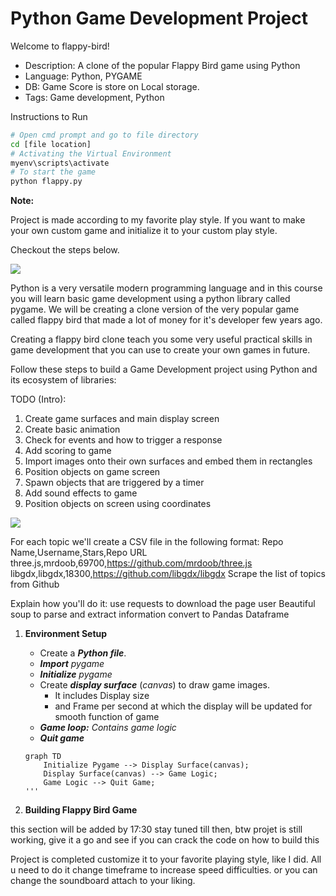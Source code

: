 # Python Game Development Project
Welcome to flappy-bird!
- Description: A clone of the popular Flappy Bird game using Python
- Language: Python, PYGAME 
- DB: Game Score is store on Local storage.
- Tags: Game development, Python

Instructions to Run
```bash
# Open cmd prompt and go to file directory
cd [file location]
# Activating the Virtual Environment
myenv\scripts\activate
# To start the game
python flappy.py
````

**Note:**

Project is made according to my favorite play style. If you want to make your own custom game and initialize it to your custom play style. 

Checkout the steps below.

![](https://i.imgur.com/6zM7JBq.png)

Python is a very versatile modern programming language and in this course you will learn basic game development using a python library called pygame.  We will be creating a clone version of the very popular game called flappy bird that made a lot of money for  it's developer few years ago.

Creating a flappy bird clone teach you some very useful practical skills in game development that you can use to create your own games in future.

Follow these steps to build a Game Development project using Python and its ecosystem of libraries:

TODO (Intro):
1. Create game surfaces and main display screen
2. Create basic animation
3. Check for events and how to trigger a response
4. Add scoring to game
5. Import images  onto their own surfaces and embed them in rectangles
6. Position objects on game screen
7. Spawn objects that are triggered by a timer
8. Add sound effects to game
9. Position objects on screen using coordinates

![](https://i.imgur.com/6zM7JBq.png)

For each topic we'll create a CSV file in the following format:
Repo Name,Username,Stars,Repo URL
three.js,mrdoob,69700,https://github.com/mrdoob/three.js
libgdx,libgdx,18300,https://github.com/libgdx/libgdx
Scrape the list of topics from Github

Explain how you'll do it:
use requests to download the page
user Beautiful soup to parse and extract information
convert to Pandas Dataframe

1. **Environment Setup**
    - Create a ***Python file***. 
    - ***Import*** *pygame*
    - ***Initialize*** *pygame*
    - Create ***display surface*** (*canvas*) to draw game images.
        - It includes Display size
        - and Frame per second at which the display will be updated for smooth function of game 
    - ***Game loop:*** *Contains game logic*
    - ***Quit game***

    ```mermaid
    graph TD
        Initialize Pygame --> Display Surface(canvas);
        Display Surface(canvas) --> Game Logic;
        Game Logic --> Quit Game;
    '''
2. **Building Flappy Bird Game**

this section will be added by 17:30 stay tuned till then, btw projet is still working, give it a go and see if you can crack the code on how to build this

Project is completed customize it to your favorite playing style, like I did. All u need to do it change timeframe to increase speed difficulties. or you can change the soundboard attach to your liking.
